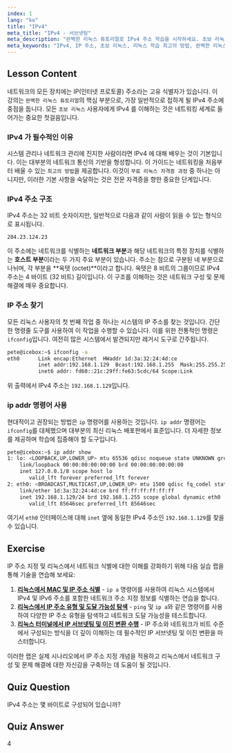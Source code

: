 ```yaml
---
index: 1
lang: "ko"
title: "IPv4"
meta_title: "IPv4 - 서브넷팅"
meta_description: "완벽한 리눅스 튜토리얼로 IPv4 주소 학습을 시작하세요. 초보 리눅스 사용자를 위한 이 가이드는 IP 구조 및 ip addr 와 같은 필수 명령줄 도구를 다루며 리눅스 네트워킹을 배우는 가장 좋은 방법입니다."
meta_keywords: "IPv4, IP 주소, 초보 리눅스, 리눅스 학습 최고의 방법, 완벽한 리눅스 튜토리얼, 무료 온라인 리눅스 강좌, 무료 리눅스 자격증 과정, 리눅스 네트워킹, ifconfig, ip addr"
---
```


## Lesson Content

네트워크의 모든 장치에는 IP(인터넷 프로토콜) 주소라는 고유 식별자가 있습니다. 이 강의는 `완벽한 리눅스 튜토리얼`의 핵심 부분으로, 가장 일반적으로 접하게 될 IPv4 주소에 중점을 둡니다. 모든 `초보 리눅스` 사용자에게 IPv4 를 이해하는 것은 네트워킹 세계로 들어가는 중요한 첫걸음입니다.

### IPv4 가 필수적인 이유

시스템 관리나 네트워크 관리에 진지한 사람이라면 IPv4 에 대해 배우는 것이 기본입니다. 이는 대부분의 네트워크 통신의 기반을 형성합니다. 이 가이드는 네트워킹을 처음부터 배울 수 있는 `최고의 방법`을 제공합니다. 이것이 `무료 리눅스 자격증 과정` 중 하나는 아니지만, 이러한 기본 사항을 숙달하는 것은 전문 자격증을 향한 중요한 단계입니다.

### IPv4 주소 구조

IPv4 주소는 32 비트 숫자이지만, 일반적으로 다음과 같이 사람이 읽을 수 있는 형식으로 표시됩니다.

```
204.23.124.23
```

이 주소에는 네트워크를 식별하는 **네트워크 부분**과 해당 네트워크의 특정 장치를 식별하는 **호스트 부분**이라는 두 가지 주요 부분이 있습니다. 주소는 점으로 구분된 네 부분으로 나뉘며, 각 부분을 **옥텟 (octet)**이라고 합니다. 옥텟은 8 비트의 그룹이므로 IPv4 주소는 4 바이트 (32 비트) 길이입니다. 이 구조를 이해하는 것은 네트워크 구성 및 문제 해결에 매우 중요합니다.

### IP 주소 찾기

모든 리눅스 사용자의 첫 번째 작업 중 하나는 시스템의 IP 주소를 찾는 것입니다. 간단한 명령줄 도구를 사용하여 이 작업을 수행할 수 있습니다. 이를 위한 전통적인 명령은 `ifconfig`입니다. 여전히 많은 시스템에서 발견되지만 레거시 도구로 간주됩니다.

```bash
pete@icebox:~$ ifconfig -a
eth0      Link encap:Ethernet  HWaddr 1d:3a:32:24:4d:ce
          inet addr:192.168.1.129  Bcast:192.168.1.255  Mask:255.255.255.0
          inet6 addr: fd60::21c:29ff:fe63:5cdc/64 Scope:Link
```

위 출력에서 IPv4 주소는 `192.168.1.129`입니다.

### ip addr 명령어 사용

현대적이고 권장되는 방법은 `ip` 명령어를 사용하는 것입니다. `ip addr` 명령어는 `ifconfig`를 대체했으며 대부분의 최신 리눅스 배포판에서 표준입니다. 더 자세한 정보를 제공하며 학습에 집중해야 할 도구입니다.

```bash
pete@icebox:~$ ip addr show
1: lo: <LOOPBACK,UP,LOWER_UP> mtu 65536 qdisc noqueue state UNKNOWN group default qlen 1000
    link/loopback 00:00:00:00:00:00 brd 00:00:00:00:00:00
    inet 127.0.0.1/8 scope host lo
       valid_lft forever preferred_lft forever
2: eth0: <BROADCAST,MULTICAST,UP,LOWER_UP> mtu 1500 qdisc fq_codel state UP group default qlen 1000
    link/ether 1d:3a:32:24:4d:ce brd ff:ff:ff:ff:ff:ff
    inet 192.168.1.129/24 brd 192.168.1.255 scope global dynamic eth0
       valid_lft 85646sec preferred_lft 85646sec
```

여기서 `eth0` 인터페이스에 대해 `inet` 옆에 동일한 IPv4 주소인 `192.168.1.129`를 찾을 수 있습니다.

## Exercise

IP 주소 지정 및 리눅스에서 네트워크 식별에 대한 이해를 강화하기 위해 다음 실습 랩을 통해 기술을 연습해 보세요:

1. **[리눅스에서 MAC 및 IP 주소 식별](https://labex.io/ko/labs/comptia-identify-mac-and-ip-addresses-in-linux-592731)** - `ip a` 명령어를 사용하여 리눅스 시스템에서 IPv4 및 IPv6 주소를 포함한 네트워크 주소 지정 정보를 식별하는 연습을 합니다.
2. **[리눅스에서 IP 주소 유형 및 도달 가능성 탐색](https://labex.io/ko/labs/comptia-explore-ip-address-types-and-reachability-in-linux-592780)** - `ping` 및 `ip a`와 같은 명령어를 사용하여 다양한 IP 주소 유형을 탐색하고 네트워크 도달 가능성을 테스트합니다.
3. **[리눅스 터미널에서 IP 서브넷팅 및 이진 변환 수행](https://labex.io/ko/labs/comptia-perform-ip-subnetting-and-binary-conversion-in-the-linux-terminal-592782)** - IP 주소와 네트워크가 비트 수준에서 구성되는 방식을 더 깊이 이해하는 데 필수적인 IP 서브넷팅 및 이진 변환을 마스터합니다.

이러한 랩은 실제 시나리오에서 IP 주소 지정 개념을 적용하고 리눅스에서 네트워크 구성 및 문제 해결에 대한 자신감을 구축하는 데 도움이 될 것입니다.

## Quiz Question

IPv4 주소는 몇 바이트로 구성되어 있습니까?

## Quiz Answer

4
